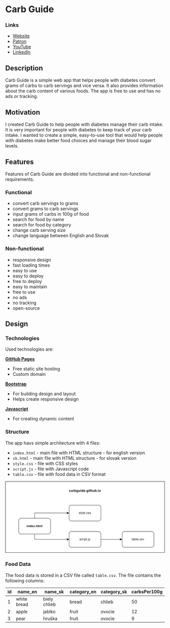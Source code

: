 # Carb Guide
### Links
- [Website](https://carbguide.github.io/)
- [Patron](https://www.patreon.com/carbguide)
- [YouTube](https://www.youtube.com/@carbguide)
- [LinkedIn](https://www.linkedin.com)

## Description
 Carb Guide is a simple web app that helps people with diabetes convert grams of carbs to carb servings and vice versa. It also provides information about the carb content of various foods. The app is free to use and has no ads or tracking.

## Motivation
I created Carb Guide to help people with diabetes manage their carb intake. It is very important for people with diabetes to keep track of your carb intake. I wanted to create a simple, easy-to-use tool that would help people with diabetes make better food choices and manage their blood sugar levels.

## Features
Features of Carb Guide are divided into functional and non-functional requirements.

### Functional
- convert carb servings to grams 
- convert grams to carb servings
- input grams of carbs in 100g of food
- search for food by name
- search for food by category
- change carb serving size
- change language between English and Slovak

### Non-functional
- responsive design
- fast loading times
- easy to use
- easy to deploy
- free to deploy 
- easy to maintain
- free to use
- no ads
- no tracking
- open-source

## Design


### Technologies

Used technologies are:

**[GitHub Pages](https://pages.github.com/)**
- Free static site hosting
- Custom domain

**[Bootstrap](https://getbootstrap.com/)**
- For building design and layout
- Helps create responsive design

**[Javascript](https://www.javascript.com/)**
- For creating dynamic content


### Structure
The app havs simple architecture with 4 files:

- `index.html` - main file with HTML structure - for english version
- `sk.html` - main file with HTML structure - for slovak version 
- `style.css` - file with CSS styles
- `script.js` - file with Javascript code
- `table.csv` - file with food data in CSV format

![structure.png](structure.png)

### Food Data
The food data is stored in a CSV file called `table.csv`. The file contains the following columns:

| id | name_en     | name_sk      | category_en | category_sk | carbsPer100g |
| -- | ----------- | ------------ | ----------- | ----------- |---------------|
| 1  | white bread | biely chlieb | bread       | chlieb      | 50            |
| 2  | apple       | jablko       | fruit       | ovocie      | 12            |
| 3  | pear        | hruška       | fruit       | ovocie      | 9             |
